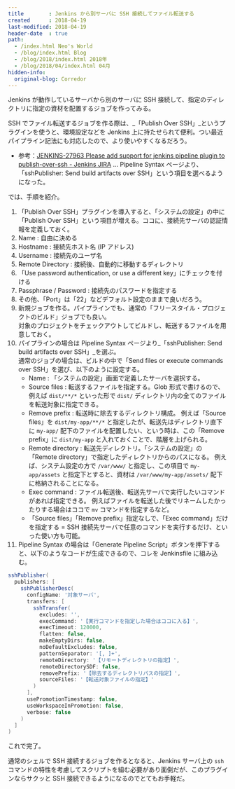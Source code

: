 ```yaml
---
title        : Jenkins から別サーバに SSH 接続してファイル転送する
created      : 2018-04-19
last-modified: 2018-04-19
header-date  : true
path:
  - /index.html Neo's World
  - /blog/index.html Blog
  - /blog/2018/index.html 2018年
  - /blog/2018/04/index.html 04月
hidden-info:
  original-blog: Corredor
---
```


Jenkins が動作しているサーバから別のサーバに SSH 接続して、指定のディレクトリに指定の資材を配置するジョブを作ってみる。

SSH でファイル転送するジョブを作る際は、_「Publish Over SSH」_というプラグインを使うと、環境設定などを Jenkins 上に持たせられて便利。つい最近パイプライン記法にも対応したので、より使いやすくなるだろう。

- 参考：[JENKINS-27963 Please add support for jenkins pipeline plugin to publish-over-ssh - Jenkins JIRA](https://issues.jenkins-ci.org/browse/JENKINS-27963) … Pipeline Syntax ページより、「sshPublisher: Send build artifacts over SSH」という項目を選べるようになった。

では、手順を紹介。

1. 「Publish Over SSH」プラグインを導入すると、「システムの設定」の中に「Publish Over SSH」という項目が増える。ココに、接続先サーバの認証情報を定義しておく。
2. Name : 自由に決める
3. Hostname : 接続先ホスト名 (IP アドレス)
4. Username : 接続先のユーザ名
5. Remote Directory : 接続後、自動的に移動するディレクトリ
6. 「Use password authentication, or use a different key」にチェックを付ける
7. Passphrase / Password : 接続先のパスワードを指定する
8. その他、「Port」は「22」などデフォルト設定のままで良いだろう。
9. 新規ジョブを作る。パイプラインでも、通常の「フリースタイル・プロジェクトのビルド」ジョブでも良い。  
   対象のプロジェクトをチェックアウトしてビルドし、転送するファイルを用意しておく。
10. パイプラインの場合は Pipeline Syntax ページより_「sshPublisher: Send build artifacts over SSH」_を選ぶ。  
    通常のジョブの場合は、ビルドの中で「Send files or execute commands over SSH」を選び、以下のように設定する。
    - Name : 「システムの設定」画面で定義したサーバを選択する。
    - Source files : 転送するファイルを指定する。Glob 形式で書けるので、例えば `dist/**/*` といった形で `dist/` ディレクトリ内の全てのファイルを転送対象に指定できる。
    - Remove prefix : 転送時に除去するディレクトリ構成。 例えば「Source files」を `dist/my-app/**/*` と指定したが、転送先はディレクトリ直下に `my-app/` 配下のファイルを配置したい、という時は、この「Remove prefix」に `dist/my-app` と入れておくことで、階層を上げられる。
    - Remote directory : 転送先ディレクトリ。「システムの設定」の「Remote directory」で指定したディレクトリからのパスになる。 例えば、システム設定の方で `/var/www/` と指定し、この項目で `my-app/assets` と指定下とすると、資材は `/var/www/my-app/assets/` 配下に格納されることになる。
    - Exec command : ファイル転送後、転送先サーバで実行したいコマンドがあれば指定できる。 例えばファイルを転送した後でリネームしたかったりする場合はココで `mv` コマンドを指定するなど。
    - 「Source files」「Remove prefix」指定なしで、「Exec command」だけを指定する = SSH 接続先サーバで任意のコマンドを実行するだけ、といった使い方も可能。
11. Pipeline Syntax の場合は「Generate Pipeline Script」ボタンを押下すると、以下のようなコードが生成できるので、コレを Jenkinsfile に組み込む。

```groovy
sshPublisher(
  publishers: [
    sshPublisherDesc(
      configName: '対象サーバ',
      transfers: [
        sshTransfer(
          excludes: '',
          execCommand: '【実行コマンドを指定した場合はココに入る】',
          execTimeout: 120000,
          flatten: false,
          makeEmptyDirs: false,
          noDefaultExcludes: false,
          patternSeparator: '[, ]+',
          remoteDirectory: '【リモートディレクトリの指定】',
          remoteDirectorySDF: false,
          removePrefix: '【除去するディレクトリパスの指定】',
          sourceFiles: '【転送対象ファイルの指定】'
        )
      ],
      usePromotionTimestamp: false,
      useWorkspaceInPromotion: false,
      verbose: false
    )
  ]
)
```

これで完了。

通常のシェルで SSH 接続するジョブを作るとなると、Jenkins サーバ上の `ssh` コマンドの特性を考慮してスクリプトを組む必要があり面倒だが、このプラグインならサクッと SSH 接続できるようになるのでとてもお手軽だ。
